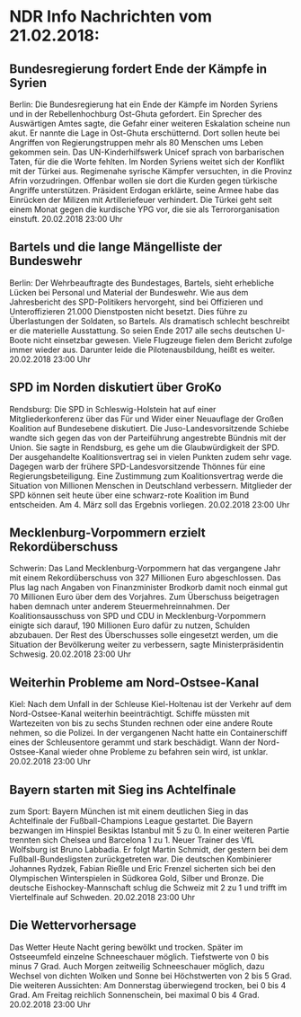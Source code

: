# NDR Info Nachrichten vom 21.02.2018:


## Bundesregierung fordert Ende der Kämpfe in Syrien
Berlin: Die Bundesregierung hat ein Ende der Kämpfe im Norden Syriens und in der Rebellenhochburg Ost-Ghuta gefordert. Ein Sprecher des Auswärtigen Amtes sagte, die Gefahr einer weiteren Eskalation scheine nun akut. Er nannte die Lage in Ost-Ghuta erschütternd. Dort sollen heute bei Angriffen von Regierungstruppen mehr als 80 Menschen ums Leben gekommen sein. Das UN-Kinderhilfswerk Unicef sprach von barbarischen Taten, für die die Worte fehlten. Im Norden Syriens weitet sich der Konflikt mit der Türkei aus. Regimenahe syrische Kämpfer versuchten, in die Provinz Afrin vorzudringen. Offenbar wollen sie dort die Kurden gegen türkische Angriffe unterstützen. Präsident Erdogan erklärte, seine Armee habe das Einrücken der Milizen mit Artilleriefeuer verhindert. Die Türkei geht seit einem Monat gegen die kurdische YPG vor, die sie als Terrororganisation einstuft. 20.02.2018 23:00 Uhr 

## Bartels und die lange Mängelliste der Bundeswehr
Berlin: Der Wehrbeauftragte des Bundestages, Bartels, sieht erhebliche Lücken bei Personal und Material der Bundeswehr. Wie aus dem Jahresbericht des SPD-Politikers hervorgeht, sind bei Offizieren und Unteroffizieren 21.000 Dienstposten nicht besetzt. Dies führe zu Überlastungen der Soldaten, so Bartels. Als dramatisch schlecht beschreibt er die materielle Ausstattung. So seien Ende 2017 alle sechs deutschen U-Boote nicht einsetzbar gewesen. Viele Flugzeuge fielen dem Bericht zufolge immer wieder aus. Darunter leide die Pilotenausbildung, heißt es weiter. 20.02.2018 23:00 Uhr 

## SPD im Norden diskutiert über GroKo
Rendsburg: Die SPD in Schleswig-Holstein hat auf einer Mitgliederkonferenz über das Für und Wider einer Neuauflage der Großen Koalition auf Bundesebene diskutiert. Die Juso-Landesvorsitzende Schiebe wandte sich gegen das von der Parteiführung angestrebte Bündnis mit der Union. Sie sagte in Rendsburg, es gehe um die Glaubwürdigkeit der SPD. Der ausgehandelte Koalitionsvertrag sei in vielen Punkten zudem sehr vage. Dagegen warb der frühere SPD-Landesvorsitzende Thönnes für eine Regierungsbeteiligung. Eine Zustimmung zum Koalitionsvertrag werde die Situation von Millionen Menschen in Deutschland verbessern. Mitglieder der SPD können seit heute über eine schwarz-rote Koalition im Bund entscheiden. Am 4. März soll das Ergebnis vorliegen. 20.02.2018 23:00 Uhr 

## Mecklenburg-Vorpommern erzielt Rekordüberschuss
Schwerin: Das Land Mecklenburg-Vorpommern hat das vergangene Jahr mit einem Rekordüberschuss von 327 Millionen Euro abgeschlossen. Das Plus lag nach Angaben von Finanzminister Brodkorb damit noch einmal gut 70 Millionen Euro über dem des Vorjahres. Zum Überschuss beigetragen haben demnach unter anderem Steuermehreinnahmen. Der Koalitionsausschuss von SPD und CDU in Mecklenburg-Vorpommern einigte sich darauf, 190 Millionen Euro dafür zu nutzen, Schulden abzubauen. Der Rest des Überschusses solle eingesetzt werden, um die Situation der Bevölkerung weiter zu verbessern, sagte Ministerpräsidentin Schwesig. 20.02.2018 23:00 Uhr 

## Weiterhin Probleme am Nord-Ostsee-Kanal
Kiel: Nach dem Unfall in der Schleuse Kiel-Holtenau ist der Verkehr auf dem Nord-Ostsee-Kanal weiterhin beeinträchtigt. Schiffe müssten mit Wartezeiten von bis zu sechs Stunden rechnen oder eine andere Route nehmen, so die Polizei. In der vergangenen Nacht hatte ein Containerschiff eines der Schleusentore gerammt und stark beschädigt. Wann der Nord-Ostsee-Kanal wieder ohne Probleme zu befahren sein wird, ist unklar. 20.02.2018 23:00 Uhr 

## Bayern starten mit Sieg ins Achtelfinale
zum Sport: Bayern München ist mit einem deutlichen Sieg in das Achtelfinale der Fußball-Champions League gestartet. Die Bayern bezwangen im Hinspiel Besiktas Istanbul mit 5 zu 0. In einer weiteren Partie trennten sich Chelsea und Barcelona 1 zu 1. Neuer Trainer des VfL Wolfsburg ist Bruno Labbadia. Er folgt Martin Schmidt, der gestern bei dem Fußball-Bundesligsten zurückgetreten war. Die deutschen Kombinierer Johannes Rydzek, Fabian Rießle und Eric Frenzel sicherten sich bei den Olympischen Winterspielen in Südkorea Gold, Silber und Bronze. Die deutsche Eishockey-Mannschaft schlug die Schweiz mit 2 zu 1 und trifft im Viertelfinale auf Schweden. 20.02.2018 23:00 Uhr 

## Die Wettervorhersage
Das Wetter Heute Nacht gering bewölkt und trocken. Später im Ostseeumfeld einzelne Schneeschauer möglich. Tiefstwerte von 0 bis minus 7 Grad. Auch Morgen zeitweilig Schneeschauer möglich, dazu Wechsel von dichten Wolken und Sonne bei Höchstwerten von 2 bis 5 Grad. Die weiteren Aussichten: Am Donnerstag überwiegend trocken, bei 0 bis 4 Grad. Am Freitag reichlich Sonnenschein, bei maximal 0 bis 4 Grad. 20.02.2018 23:00 Uhr 
